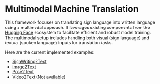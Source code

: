 # Multimodal Machine Translation

This framework focuses on translating sign language into written language using a multimodal approach. It leverages existing components from the [Hugging Face](https://huggingface.co/) ecosystem to facilitate efficient and robust model training. The multimodal setup includes handling both visual (sign language) and textual (spoken language) inputs for translation tasks.

Here are the current implemented examples:

- [SignWriting2Text](/examples/multimodal_translation/signwriting2text_translation/)
- [image2Text](/examples/multimodal_translation/Image2text_translation/)
- [Pose2Text](/examples/multimodal_translation/pose2text_translation/)
- Video2Text (Not available)



